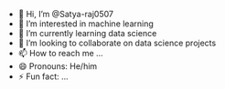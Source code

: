- 👋 Hi, I’m @Satya-raj0507
- 👀 I’m interested in machine learning
- 🌱 I’m currently learning data science
- 💞️ I’m looking to collaborate on data science projects
- 📫 How to reach me ...
- 😄 Pronouns: He/him
- ⚡ Fun fact: ...

<!---
Satya-raj0507/Satya-raj0507 is a ✨ special ✨ repository because its `README.md` (this file) appears on your GitHub profile.
You can click the Preview link to take a look at your changes.
--->

